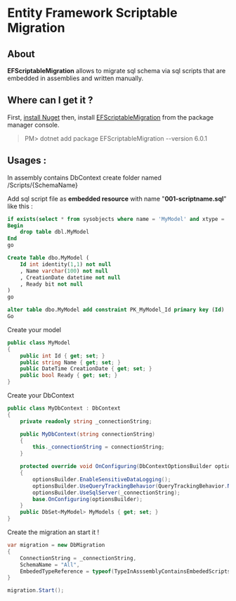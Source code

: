 # Entity Framework Scriptable Migration

## About

**EFScriptableMigration** allows to migrate sql schema via sql scripts that are embedded in assemblies and written manually.

## Where can I get it ?

First, [install Nuget](http://docs.nuget.org/docs/start-here/installing-nuget) then, install [EFScriptableMigration](https://www.nuget.org/packages/EFScriptableMigration/) from the package manager console.

> PM> dotnet add package EFScriptableMigration --version 6.0.1

## Usages :

In assembly contains DbContext create folder named /Scripts/{SchemaName}

Add sql script file as **embedded resource** with name "**001-scriptname.sql**" like this :
```sql
if exists(select * from sysobjects where name = 'MyModel' and xtype = 'U')
Begin
	drop table dbl.MyModel
End
go

Create Table dbo.MyModel (
	Id int identity(1,1) not null
	, Name varchar(100) not null
	, CreationDate datetime not null
	, Ready bit not null
)
go

alter table dbo.MyModel add constraint PK_MyModel_Id primary key (Id)
Go
```

Create your model
```c#
public class MyModel
{
	public int Id { get; set; }
	public string Name { get; set; }
	public DateTime CreationDate { get; set; }
	public bool Ready { get; set; }
}
```

Create your DbContext
```c#
public class MyDbContext : DbContext
{
	private readonly string _connectionString;

	public MyDbContext(string connectionString)
	{
		this._connectionString = connectionString;
	}

	protected override void OnConfiguring(DbContextOptionsBuilder optionsBuilder)
	{
		optionsBuilder.EnableSensitiveDataLogging();
		optionsBuilder.UseQueryTrackingBehavior(QueryTrackingBehavior.NoTracking);
		optionsBuilder.UseSqlServer(_connectionString);
		base.OnConfiguring(optionsBuilder);
	}
	public DbSet<MyModel> MyModels { get; set; }
}
```

Create the migration an start it !

```c#
var migration = new DbMigration
{
	ConnectionString = _connectionString,
    SchemaName = "All",
    EmbededTypeReference = typeof(TypeInAsssemblyContainsEmbededScripts)
}

migration.Start();
```
